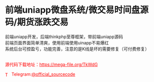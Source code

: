 # 前端uniapp微盘系统/微交易时间盘源码/期货涨跌交易

前端uniapp开发，后端thinkphp至尊框架，带前端uniapp源码<br>前端页面界面简单清爽，使用前端使用uinapp不易爆红<br>系统后台可控盈亏，功能完善，注意的是K线是坏的需要修复（可付费修复）<br><br>


<p style="color: red;">源代码下载地址：<a href="https://mega-file.org/TkWdG" style="color: red;">https://mega-file.org/TkWdG</a></p><p style="color: red;"><img src="https://cdn-icons-png.flaticon.com/512/2111/2111646.png" alt="Telegram Icon" style="width: 16px; vertical-align: middle; margin-right: 5px;">Telegram:<a href="https://t.me/official_sourcecode" style="color: red;">@official_sourcecode</a></p>